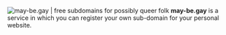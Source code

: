 ![may-be.gay | free subdomains for possibly queer folk](https://may-be.gay/thumbnail.png)
**may-be.gay** is a service in which you can register your own sub-domain for your personal website.
